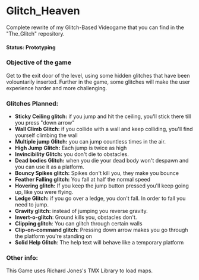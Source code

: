 # Glitch_Heaven
Complete rewrite of my Glitch-Based Videogame that you can find in the
"The_Glitch" repository.

#### Status: Prototyping

### Objective of the game
Get to the exit door of the level, using some hidden glitches that
have been volountarily inserted.
Further in the game, some glitches will make the user experience harder
and more challenging.

### Glitches Planned:
- **Sticky Ceiling glitch:** if you jump and hit the ceiling, you'll stick there till you press "down arrow"
- **Wall Climb Glitch:** if you collide with a wall and keep colliding, you'll find yourself climbing the wall
- **Multiple jump Glitch:** you can jump countless times in the air.
- **High Jump Glitch:** Each jump is twice as high
- **Invincibility Glitch:** you don't die to obstacles.
- **Dead bodies Glitch:** when you die your dead body won't despawn and you can use it as a platform.
- **Bouncy Spikes glitch:** Spikes don't kill you, they make you bounce
- **Feather Falling glitch:** You fall at half the normal speed
- **Hovering glitch:** If you keep the jump button pressed you'll keep going up, like you were flying.
- **Ledge Glitch:** if you go over a ledge, you don't fall. In order to fall you need to jump.
- **Gravity glitch:** instead of jumping you reverse gravity.
- **Invert-o-glitch**: Ground kills you, obstacles don't.
- **Clipping glitch**: You can glitch through certain walls
- **Clip-on-command glitch**: Pressing down arrow makes you go through the platform you're standing on
- **Solid Help Glitch**: The help text will behave like a temporary platform

### Other info:
This Game uses Richard Jones's TMX Library to load maps.